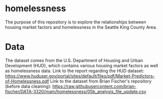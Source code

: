 # homelessness
The purpose of this repository is to explore the relationships between housing market factors and homelessness in the Seattle King County Area.

# Data
The dataset comes from the U.S. Department of Housing and Urban Development (HUD), which contains various housing market factors as well as homelessness data.
Link to the report regarding the HUD dataset: https://www.huduser.gov/portal/sites/default/files/pdf/Market-Predictors-of-Homelessness.pdf
Link to the dataset from Brian Fischer's repository (before data cleaning): https://raw.githubusercontent.com/brian-fischer/DATA-3320/main/homelessness/05b_analysis_file_update.csv

